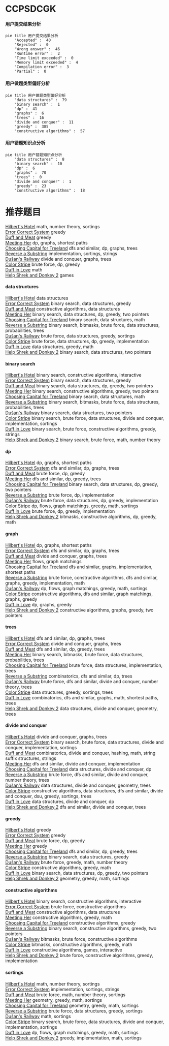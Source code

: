 # CCPSDCGK
<!-- tabs:start -->
#### **用户提交结果分析**

```mermaid
pie title 用户提交结果分析
    "Accepted" :  40
    "Rejected" :  0
    "Wrong answer" :  46
    "Runtime error" :  2
    "Time limit exceeded" :  0
    "Memory limit exceeded" :  4
    "Compilation error" :  3
    "Partial" :  0
```
#### **用户做题类型偏好分析**

```mermaid
pie title 用户做题类型偏好分析
    "data structures" :  79
    "binary search" :  1
    "dp" :  41
    "graphs" :  6
    "trees" :  16
    "divide and conquer" :  11
    "greedy" :  385
    "constructive algorithms" :  57
```
#### **用户错题知识点分析**

```mermaid
pie title 用户错题知识点分析
    "data structures" :  8
    "binary search" :  10
    "dp" :  6
    "graphs" :  70
    "trees" :  0
    "divide and conquer" :  1
    "greedy" :  23
    "constructive algorithms" :  18
```
<!-- tabs:end -->
# 推荐题目
[Hilbert's Hotel](http://codeforces.com/problemset/problem/1344/A)		math,
                        number theory,
                        sortings		  
[Error Correct System](http://codeforces.com/problemset/problem/527/B)		greedy		  
[Duff and Meat](http://codeforces.com/problemset/problem/588/A)		greedy		  
[Meeting Her](http://codeforces.com/problemset/problem/238/E)		dp,
                        graphs,
                        shortest paths		  
[Choosing Capital for Treeland](http://codeforces.com/problemset/problem/219/D)		dfs and similar,
                        dp,
                        graphs,
                        trees		  
[Reverse a Substring](http://codeforces.com/problemset/problem/1155/A)		implementation,
                        sortings,
                        strings		  
[Dušan's Railway](http://codeforces.com/problemset/problem/1423/C)		divide and conquer,
                        graphs,
                        trees		  
[Color Stripe](http://codeforces.com/problemset/problem/219/C)		brute force,
                        dp,
                        greedy		  
[Duff in Love](http://codeforces.com/problemset/problem/588/B)		math		  
[Help Shrek and Donkey 2](http://codeforces.com/problemset/problem/142/D)		games		  
<!-- tabs:start -->
#### **data structures**
[Hilbert's Hotel](http://codeforces.com/problemset/problem/220/C)		data structures		  
[Error Correct System](http://codeforces.com/problemset/problem/1157/E)		binary search,
                        data structures,
                        greedy		  
[Duff and Meat](http://codeforces.com/problemset/problem/220/B)		constructive algorithms,
                        data structures		  
[Meeting Her](http://codeforces.com/problemset/problem/1492/C)		binary search,
                        data structures,
                        dp,
                        greedy,
                        two pointers		  
[Choosing Capital for Treeland](http://codeforces.com/problemset/problem/1490/G)		binary search,
                        data structures,
                        math		  
[Reverse a Substring](http://codeforces.com/problemset/problem/1479/D)		binary search,
                        bitmasks,
                        brute force,
                        data structures,
                        probabilities,
                        trees		  
[Dušan's Railway](http://codeforces.com/problemset/problem/1497/A)		brute force,
                        data structures,
                        greedy,
                        sortings		  
[Color Stripe](http://codeforces.com/problemset/problem/1491/C)		brute force,
                        data structures,
                        dp,
                        greedy,
                        implementation		  
[Duff in Love](http://codeforces.com/problemset/problem/1492/B)		data structures,
                        greedy,
                        math		  
[Help Shrek and Donkey 2](http://codeforces.com/problemset/problem/1436/E)		binary search,
                        data structures,
                        two pointers		  
#### **binary search**
[Hilbert's Hotel](https://codeforces.com/contest/1104/problem/D)		binary search,
                        constructive algorithms,
                        interactive		  
[Error Correct System](http://codeforces.com/problemset/problem/1157/E)		binary search,
                        data structures,
                        greedy		  
[Duff and Meat](http://codeforces.com/problemset/problem/1492/C)		binary search,
                        data structures,
                        dp,
                        greedy,
                        two pointers		  
[Meeting Her](http://codeforces.com/problemset/problem/1463/D)		binary search,
                        constructive algorithms,
                        greedy,
                        two pointers		  
[Choosing Capital for Treeland](http://codeforces.com/problemset/problem/1490/G)		binary search,
                        data structures,
                        math		  
[Reverse a Substring](http://codeforces.com/problemset/problem/1479/D)		binary search,
                        bitmasks,
                        brute force,
                        data structures,
                        probabilities,
                        trees		  
[Dušan's Railway](http://codeforces.com/problemset/problem/1436/E)		binary search,
                        data structures,
                        two pointers		  
[Color Stripe](http://codeforces.com/problemset/problem/1461/D)		binary search,
                        brute force,
                        data structures,
                        divide and conquer,
                        implementation,
                        sortings		  
[Duff in Love](http://codeforces.com/problemset/problem/1493/C)		binary search,
                        brute force,
                        constructive algorithms,
                        greedy,
                        strings		  
[Help Shrek and Donkey 2](http://codeforces.com/problemset/problem/1487/D)		binary search,
                        brute force,
                        math,
                        number theory		  
#### **dp**
[Hilbert's Hotel](http://codeforces.com/problemset/problem/238/E)		dp,
                        graphs,
                        shortest paths		  
[Error Correct System](http://codeforces.com/problemset/problem/219/D)		dfs and similar,
                        dp,
                        graphs,
                        trees		  
[Duff and Meat](http://codeforces.com/problemset/problem/219/C)		brute force,
                        dp,
                        greedy		  
[Meeting Her](http://codeforces.com/problemset/problem/274/B)		dfs and similar,
                        dp,
                        greedy,
                        trees		  
[Choosing Capital for Treeland](http://codeforces.com/problemset/problem/1492/C)		binary search,
                        data structures,
                        dp,
                        greedy,
                        two pointers		  
[Reverse a Substring](https://codeforces.com/contest/1457/problem/C)		brute force,
                        dp,
                        implementation		  
[Dušan's Railway](http://codeforces.com/problemset/problem/1491/C)		brute force,
                        data structures,
                        dp,
                        greedy,
                        implementation		  
[Color Stripe](http://codeforces.com/problemset/problem/1437/C)		dp,
                        flows,
                        graph matchings,
                        greedy,
                        math,
                        sortings		  
[Duff in Love](http://codeforces.com/problemset/problem/1499/B)		brute force,
                        dp,
                        greedy,
                        implementation		  
[Help Shrek and Donkey 2](http://codeforces.com/problemset/problem/1491/D)		bitmasks,
                        constructive algorithms,
                        dp,
                        greedy,
                        math		  
#### **graph**
[Hilbert's Hotel](http://codeforces.com/problemset/problem/238/E)		dp,
                        graphs,
                        shortest paths		  
[Error Correct System](http://codeforces.com/problemset/problem/219/D)		dfs and similar,
                        dp,
                        graphs,
                        trees		  
[Duff and Meat](http://codeforces.com/problemset/problem/1423/C)		divide and conquer,
                        graphs,
                        trees		  
[Meeting Her](http://codeforces.com/problemset/problem/491/C)		flows,
                        graph matchings		  
[Choosing Capital for Treeland](http://codeforces.com/problemset/problem/1301/F)		dfs and similar,
                        graphs,
                        implementation,
                        shortest paths		  
[Reverse a Substring](http://codeforces.com/problemset/problem/1487/C)		brute force,
                        constructive algorithms,
                        dfs and similar,
                        graphs,
                        greedy,
                        implementation,
                        math		  
[Dušan's Railway](http://codeforces.com/problemset/problem/1437/C)		dp,
                        flows,
                        graph matchings,
                        greedy,
                        math,
                        sortings		  
[Color Stripe](http://codeforces.com/problemset/problem/1470/D)		constructive algorithms,
                        dfs and similar,
                        graph matchings,
                        graphs,
                        greedy		  
[Duff in Love](http://codeforces.com/problemset/problem/1476/C)		dp,
                        graphs,
                        greedy		  
[Help Shrek and Donkey 2](http://codeforces.com/problemset/problem/1304/D)		constructive algorithms,
                        graphs,
                        greedy,
                        two pointers		  
#### **trees**
[Hilbert's Hotel](http://codeforces.com/problemset/problem/219/D)		dfs and similar,
                        dp,
                        graphs,
                        trees		  
[Error Correct System](http://codeforces.com/problemset/problem/1423/C)		divide and conquer,
                        graphs,
                        trees		  
[Duff and Meat](http://codeforces.com/problemset/problem/274/B)		dfs and similar,
                        dp,
                        greedy,
                        trees		  
[Meeting Her](http://codeforces.com/problemset/problem/1479/D)		binary search,
                        bitmasks,
                        brute force,
                        data structures,
                        probabilities,
                        trees		  
[Choosing Capital for Treeland](http://codeforces.com/problemset/problem/1511/C)		brute force,
                        data structures,
                        implementation,
                        trees		  
[Reverse a Substring](http://codeforces.com/problemset/problem/1499/F)		combinatorics,
                        dfs and similar,
                        dp,
                        trees		  
[Dušan's Railway](http://codeforces.com/problemset/problem/1491/E)		brute force,
                        dfs and similar,
                        divide and conquer,
                        number theory,
                        trees		  
[Color Stripe](http://codeforces.com/problemset/problem/1466/D)		data structures,
                        greedy,
                        sortings,
                        trees		  
[Duff in Love](http://codeforces.com/problemset/problem/1495/D)		combinatorics,
                        dfs and similar,
                        graphs,
                        math,
                        shortest paths,
                        trees		  
[Help Shrek and Donkey 2](http://codeforces.com/problemset/problem/1303/G)		data structures,
                        divide and conquer,
                        geometry,
                        trees		  
#### **divide and conquer**
[Hilbert's Hotel](http://codeforces.com/problemset/problem/1423/C)		divide and conquer,
                        graphs,
                        trees		  
[Error Correct System](http://codeforces.com/problemset/problem/1461/D)		binary search,
                        brute force,
                        data structures,
                        divide and conquer,
                        implementation,
                        sortings		  
[Duff and Meat](http://codeforces.com/problemset/problem/1466/G)		combinatorics,
                        divide and conquer,
                        hashing,
                        math,
                        string suffix structures,
                        strings		  
[Meeting Her](http://codeforces.com/problemset/problem/1490/D)		dfs and similar,
                        divide and conquer,
                        implementation		  
[Choosing Capital for Treeland](https://codeforces.com/contest/1483/problem/C)		data structures,
                        divide and conquer,
                        dp		  
[Reverse a Substring](http://codeforces.com/problemset/problem/1491/E)		brute force,
                        dfs and similar,
                        divide and conquer,
                        number theory,
                        trees		  
[Dušan's Railway](http://codeforces.com/problemset/problem/1303/G)		data structures,
                        divide and conquer,
                        geometry,
                        trees		  
[Color Stripe](http://codeforces.com/problemset/problem/1494/D)		constructive algorithms,
                        data structures,
                        dfs and similar,
                        divide and conquer,
                        dsu,
                        greedy,
                        sortings,
                        trees		  
[Duff in Love](http://codeforces.com/problemset/problem/1482/E)		data structures,
                        divide and conquer,
                        dp		  
[Help Shrek and Donkey 2](http://codeforces.com/problemset/problem/566/C)		dfs and similar,
                        divide and conquer,
                        trees		  
#### **greedy**
[Hilbert's Hotel](http://codeforces.com/problemset/problem/527/B)		greedy		  
[Error Correct System](http://codeforces.com/problemset/problem/588/A)		greedy		  
[Duff and Meat](http://codeforces.com/problemset/problem/219/C)		brute force,
                        dp,
                        greedy		  
[Meeting Her](https://codeforces.com/contest/588/problem/C)		greedy		  
[Choosing Capital for Treeland](http://codeforces.com/problemset/problem/274/B)		dfs and similar,
                        dp,
                        greedy,
                        trees		  
[Reverse a Substring](http://codeforces.com/problemset/problem/1157/E)		binary search,
                        data structures,
                        greedy		  
[Dušan's Railway](http://codeforces.com/problemset/problem/1154/G)		brute force,
                        greedy,
                        math,
                        number theory		  
[Color Stripe](http://codeforces.com/problemset/problem/1401/B)		constructive algorithms,
                        greedy,
                        math		  
[Duff in Love](http://codeforces.com/problemset/problem/1492/C)		binary search,
                        data structures,
                        dp,
                        greedy,
                        two pointers		  
[Help Shrek and Donkey 2](https://codeforces.com/contest/1496/problem/C)		geometry,
                        greedy,
                        math,
                        sortings		  
#### **constructive algorithms**
[Hilbert's Hotel](https://codeforces.com/contest/1104/problem/D)		binary search,
                        constructive algorithms,
                        interactive		  
[Error Correct System](http://codeforces.com/problemset/problem/1157/G)		brute force,
                        constructive algorithms		  
[Duff and Meat](http://codeforces.com/problemset/problem/220/B)		constructive algorithms,
                        data structures		  
[Meeting Her](http://codeforces.com/problemset/problem/1401/B)		constructive algorithms,
                        greedy,
                        math		  
[Choosing Capital for Treeland](http://codeforces.com/problemset/problem/1493/A)		constructive algorithms,
                        greedy		  
[Reverse a Substring](http://codeforces.com/problemset/problem/1463/D)		binary search,
                        constructive algorithms,
                        greedy,
                        two pointers		  
[Dušan's Railway](https://codeforces.com/contest/1456/problem/B)		bitmasks,
                        brute force,
                        constructive algorithms		  
[Color Stripe](http://codeforces.com/problemset/problem/1492/D)		bitmasks,
                        constructive algorithms,
                        greedy,
                        math		  
[Duff in Love](https://codeforces.com/contest/1504/problem/D)		constructive algorithms,
                        games,
                        interactive		  
[Help Shrek and Donkey 2](https://codeforces.com/contest/1483/problem/A)		brute force,
                        constructive algorithms,
                        greedy,
                        implementation		  
#### **sortings**
[Hilbert's Hotel](http://codeforces.com/problemset/problem/1344/A)		math,
                        number theory,
                        sortings		  
[Error Correct System](http://codeforces.com/problemset/problem/1155/A)		implementation,
                        sortings,
                        strings		  
[Duff and Meat](http://codeforces.com/problemset/problem/1397/B)		brute force,
                        math,
                        number theory,
                        sortings		  
[Meeting Her](https://codeforces.com/contest/1496/problem/C)		geometry,
                        greedy,
                        math,
                        sortings		  
[Choosing Capital for Treeland](http://codeforces.com/problemset/problem/1495/A)		geometry,
                        greedy,
                        math,
                        sortings		  
[Reverse a Substring](http://codeforces.com/problemset/problem/1497/A)		brute force,
                        data structures,
                        greedy,
                        sortings		  
[Dušan's Railway](http://codeforces.com/problemset/problem/1427/A)		math,
                        sortings		  
[Color Stripe](http://codeforces.com/problemset/problem/1461/D)		binary search,
                        brute force,
                        data structures,
                        divide and conquer,
                        implementation,
                        sortings		  
[Duff in Love](http://codeforces.com/problemset/problem/1437/C)		dp,
                        flows,
                        graph matchings,
                        greedy,
                        math,
                        sortings		  
[Help Shrek and Donkey 2](http://codeforces.com/problemset/problem/1473/A)		greedy,
                        implementation,
                        math,
                        sortings		  
<!-- tabs:end -->
